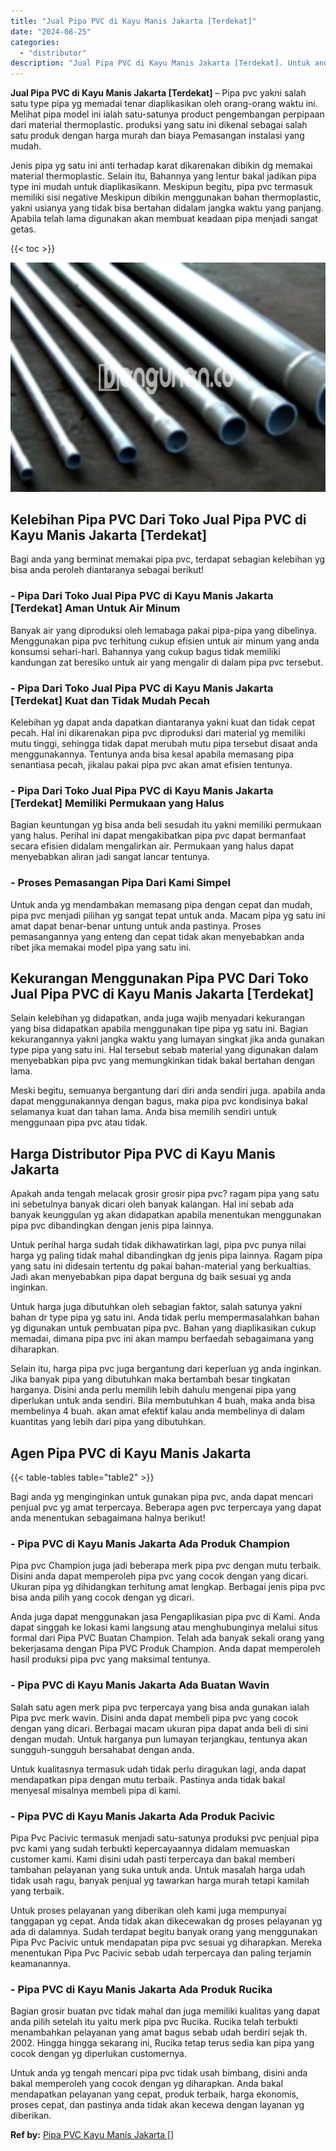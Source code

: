 ```yaml
---
title: "Jual Pipa PVC di Kayu Manis Jakarta [Terdekat]"
date: "2024-08-25"
categories: 
  - "distributor"
description: "Jual Pipa PVC di Kayu Manis Jakarta [Terdekat]. Untuk anda yg tengah mencari pipa pvc tidak usah bimbang, disini anda bakal memperoleh yang cocok dengan yg d..."
---
```


**Jual Pipa PVC di Kayu Manis Jakarta \[Terdekat\]** – Pipa pvc yakni salah satu type pipa yg memadai tenar diaplikasikan oleh orang-orang waktu ini. Melihat pipa model ini ialah satu-satunya product pengembangan perpipaan dari material thermoplastic. produksi yang satu ini dikenal sebagai salah satu produk dengan harga murah dan biaya Pemasangan instalasi yang mudah.

Jenis pipa yg satu ini anti terhadap karat dikarenakan dibikin dg memakai material thermoplastic. Selain itu, Bahannya yang lentur bakal jadikan pipa type ini mudah untuk diaplikasikann. Meskipun begitu, pipa pvc termasuk memiliki sisi negative Meskipun dibikin menggunakan bahan thermoplastic, yakni usianya yang tidak bisa bertahan didalam jangka waktu yang panjang. Apabila telah lama digunakan akan membuat keadaan pipa menjadi sangat getas.

{{< toc >}}

![Jual Pipa PVC di Kayu Manis Jakarta [Terdekat]](/images/jaul-pipa-pvc-21.png)

## Kelebihan Pipa PVC Dari Toko Jual Pipa PVC di Kayu Manis Jakarta \[Terdekat\]

Bagi anda yang berminat memakai pipa pvc, terdapat sebagian kelebihan yg bisa anda peroleh diantaranya sebagai berikut!

### \- Pipa Dari Toko Jual Pipa PVC di Kayu Manis Jakarta \[Terdekat\] Aman Untuk Air Minum

Banyak air yang diproduksi oleh lemabaga pakai pipa-pipa yang dibelinya. Menggunakan pipa pvc terhitung cukup efisien untuk air minum yang anda konsumsi sehari-hari. Bahannya yang cukup bagus tidak memiliki kandungan zat beresiko untuk air yang mengalir di dalam pipa pvc tersebut.

### \- Pipa Dari Toko Jual Pipa PVC di Kayu Manis Jakarta \[Terdekat\] Kuat dan Tidak Mudah Pecah

Kelebihan yg dapat anda dapatkan diantaranya yakni kuat dan tidak cepat pecah. Hal ini dikarenakan pipa pvc diproduksi dari material yg memiliki mutu tinggi, sehingga tidak dapat merubah mutu pipa tersebut disaat anda menggunakannya. Tentunya anda bisa kesal apabila memasang pipa senantiasa pecah, jikalau pakai pipa pvc akan amat efisien tentunya.

### \- Pipa Dari Toko Jual Pipa PVC di Kayu Manis Jakarta \[Terdekat\] Memiliki Permukaan yang Halus

Bagian keuntungan yg bisa anda beli sesudah itu yakni memiliki permukaan yang halus. Perihal ini dapat mengakibatkan pipa pvc dapat bermanfaat secara efisien didalam mengalirkan air. Permukaan yang halus dapat menyebabkan aliran jadi sangat lancar tentunya.

### \- Proses Pemasangan Pipa Dari Kami Simpel

Untuk anda yg mendambakan memasang pipa dengan cepat dan mudah, pipa pvc menjadi pilihan yg sangat tepat untuk anda. Macam pipa yg satu ini amat dapat benar-benar untung untuk anda pastinya. Proses pemasangannya yang enteng dan cepat tidak akan menyebabkan anda ribet jika memakai model pipa yang satu ini.

## Kekurangan Menggunakan Pipa PVC Dari Toko Jual Pipa PVC di Kayu Manis Jakarta \[Terdekat\]

Selain kelebihan yg didapatkan, anda juga wajib menyadari kekurangan yang bisa didapatkan apabila menggunakan tipe pipa yg satu ini. Bagian kekurangannya yakni jangka waktu yang lumayan singkat jika anda gunakan type pipa yang satu ini. Hal tersebut sebab material yang digunakan dalam menyebabkan pipa pvc yang memungkinkan tidak bakal bertahan dengan lama.

Meski begitu, semuanya bergantung dari diri anda sendiri juga. apabila anda dapat menggunakannya dengan bagus, maka pipa pvc kondisinya bakal selamanya kuat dan tahan lama. Anda bisa memilih sendiri untuk menggunaan pipa pvc atau tidak.

## Harga Distributor Pipa PVC di Kayu Manis Jakarta

Apakah anda tengah melacak grosir grosir pipa pvc? ragam pipa yang satu ini sebetulnya banyak dicari oleh banyak kalangan. Hal ini sebab ada banyak keunggulan yg akan didapatkan apabila menentukan menggunakan pipa pvc dibandingkan dengan jenis pipa lainnya.

Untuk perihal harga sudah tidak dikhawatirkan lagi, pipa pvc punya nilai harga yg paling tidak mahal dibandingkan dg jenis pipa lainnya. Ragam pipa yang satu ini didesain tertentu dg pakai bahan-material yang berkualtias. Jadi akan menyebabkan pipa dapat berguna dg baik sesuai yg anda inginkan.

Untuk harga juga dibutuhkan oleh sebagian faktor, salah satunya yakni bahan dr type pipa yg satu ini. Anda tidak perlu mempermasalahkan bahan yg digunakan untuk pembuatan pipa pvc. Bahan yang diaplikasikan cukup memadai, dimana pipa pvc ini akan mampu berfaedah sebagaimana yang diharapkan.

Selain itu, harga pipa pvc juga bergantung dari keperluan yg anda inginkan. Jika banyak pipa yang dibutuhkan maka bertambah besar tingkatan harganya. Disini anda perlu memilih lebih dahulu mengenai pipa yang diperlukan untuk anda sendiri. Bila membutuhkan 4 buah, maka anda bisa membelinya 4 buah. akan amat efektif kalau anda membelinya di dalam kuantitas yang lebih dari pipa yang dibutuhkan.

## Agen Pipa PVC di Kayu Manis Jakarta

{{< table-tables table="table2" >}}

Bagi anda yg menginginkan untuk gunakan pipa pvc, anda dapat mencari penjual pvc yg amat terpercaya. Beberapa agen pvc terpercaya yang dapat anda menentukan sebagaimana halnya berikut!

### \- Pipa PVC di Kayu Manis Jakarta Ada Produk Champion

Pipa pvc Champion juga jadi beberapa merk pipa pvc dengan mutu terbaik. Disini anda dapat memperoleh pipa pvc yang cocok dengan yang dicari. Ukuran pipa yg dihidangkan terhitung amat lengkap. Berbagai jenis pipa pvc bisa anda pilih yang cocok dengan yg dicari.

Anda juga dapat menggunakan jasa Pengaplikasian pipa pvc di Kami. Anda dapat singgah ke lokasi kami langsung atau menghubunginya melalui situs formal dari Pipa PVC Buatan Champion. Telah ada banyak sekali orang yang bekerjasama dengan Pipa PVC Produk Champion. Anda dapat memperoleh hasil produksi pipa pvc yang maksimal tentunya.

### \- Pipa PVC di Kayu Manis Jakarta Ada Buatan Wavin

Salah satu agen merk pipa pvc terpercaya yang bisa anda gunakan ialah Pipa pvc merk wavin. Disini anda dapat membeli pipa pvc yang cocok dengan yang dicari. Berbagai macam ukuran pipa dapat anda beli di sini dengan mudah. Untuk harganya pun lumayan terjangkau, tentunya akan sungguh-sungguh bersahabat dengan anda.

Untuk kualitasnya termasuk udah tidak perlu diragukan lagi, anda dapat mendapatkan pipa dengan mutu terbaik. Pastinya anda tidak bakal menyesal misalnya membeli pipa di kami.

### \- Pipa PVC di Kayu Manis Jakarta Ada Produk Pacivic

Pipa Pvc Pacivic termasuk menjadi satu-satunya produksi pvc penjual pipa pvc kami yang sudah terbukti kepercayaannya didalam memuaskan customer kami. Kami disini udah pasti terpercaya dan bakal memberi tambahan pelayanan yang suka untuk anda. Untuk masalah harga udah tidak usah ragu, banyak penjual yg tawarkan harga murah tetapi kamilah yang terbaik.

Untuk proses pelayanan yang diberikan oleh kami juga mempunyai tanggapan yg cepat. Anda tidak akan dikecewakan dg proses pelayanan yg ada di dalamnya. Sudah terdapat begitu banyak orang yang menggunakan Pipa Pvc Pacivic untuk mendapatan pipa pvc sesuai yg diharapkan. Mereka menentukan Pipa Pvc Pacivic sebab udah terpercaya dan paling terjamin keamanannya.

### \- Pipa PVC di Kayu Manis Jakarta Ada Produk Rucika

Bagian grosir buatan pvc tidak mahal dan juga memiliki kualitas yang dapat anda pilih setelah itu yaitu merk pipa pvc Rucika. Rucika telah terbukti menambahkan pelayanan yang amat bagus sebab udah berdiri sejak th. 2002. Hingga hingga sekarang ini, Rucika tetap terus sedia kan pipa yang cocok dengan yg diperlukan customernya.

Untuk anda yg tengah mencari pipa pvc tidak usah bimbang, disini anda bakal memperoleh yang cocok dengan yg diharapkan. Anda bakal mendapatkan pelayanan yang cepat, produk terbaik, harga ekonomis, proses cepat, dan pastinya anda tidak akan kecewa dengan layanan yg diberikan.

**Ref by:** [Pipa PVC Kayu Manis Jakarta []](https://id.wikipedia.org/wiki/Pipa)
